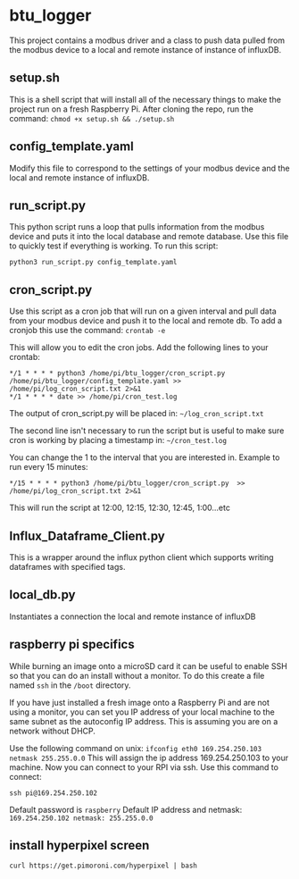 # btu_logger
This project contains a modbus driver and a class to push data pulled from the modbus device
to a local and remote instance of instance of influxDB. 

## setup.sh
This is a shell script that will install all of the necessary things to make the project run 
on a fresh Raspberry Pi. After cloning the repo, run the command: 
```chmod +x setup.sh && ./setup.sh```

## config_template.yaml 
Modify this file to correspond to the settings of your modbus device and the local and remote 
instance of influxDB.

## run_script.py
This python script runs a loop that pulls information from the modbus device and puts it into 
the local database and remote database. Use this file to quickly test if everything is working.
To run this script:
```
python3 run_script.py config_template.yaml
```

## cron_script.py
Use this script as a cron job that will run on a given interval and pull data from your modbus 
device and push it to the local and remote db. To add a cronjob this use the command:
`crontab -e`

This will allow you to edit the cron jobs. Add the following lines to your crontab:
```
*/1 * * * * python3 /home/pi/btu_logger/cron_script.py  /home/pi/btu_logger/config_template.yaml >> /home/pi/log_cron_script.txt 2>&1
*/1 * * * * date >> /home/pi/cron_test.log
```
The output of cron_script.py will be placed in:
```~/log_cron_script.txt```

The second line isn't necessary to run the script but is useful to make sure cron is working by
placing a timestamp in:
```~/cron_test.log```

You can change the 1 to the interval that you are interested in. Example to run every 15 minutes:
```
*/15 * * * * python3 /home/pi/btu_logger/cron_script.py  >> /home/pi/log_cron_script.txt 2>&1
```
This will run the script at 12:00, 12:15, 12:30, 12:45, 1:00...etc 

## Influx_Dataframe_Client.py
This is a wrapper around the influx python client which supports writing dataframes with specified tags.

## local_db.py
Instantiates a connection the local and remote instance of influxDB

## raspberry pi specifics
While burning an image onto a microSD card it can be useful to enable SSH so that you can do an install
without a monitor. To do this create a file named `ssh` in the `/boot` directory.

If you have just installed a fresh image onto a Raspberry Pi and are not using a monitor, you can set
you IP address of your local machine to the same subnet as the autoconfig IP address. This is assuming 
you are on a network without DHCP.

Use the following command on unix:
```ifconfig eth0 169.254.250.103 netmask 255.255.0.0``` 
This will assign the ip address 169.254.250.103 to your machine. Now you can connect to your RPI via ssh.
Use this command to connect:
```
ssh pi@169.254.250.102
```
Default password is `raspberry`
Default IP address and netmask: ```169.254.250.102 netmask: 255.255.0.0```

## install hyperpixel screen
`curl https://get.pimoroni.com/hyperpixel | bash`



